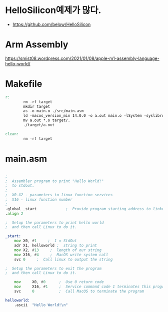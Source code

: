 # HelloSilicon예제가 많다.

- https://github.com/below/HelloSilicon

# Arm Assembly

https://smist08.wordpress.com/2021/01/08/apple-m1-assembly-language-hello-world/


# Makefile

```Makefile
r:
		rm -rf target
		mkdir target
		as -o main.o ./src/main.asm
		ld -macos_version_min 14.0.0 -o a.out main.o -lSystem -syslibroot `xcrun -sdk macos --show-sdk-path` -e _start -arch arm64
		mv a.out *.o target/.
		./target/a.out

clean:
		rm -rf target 
```

# main.asm

```asm

; 
;  Assembler program to print "Hello World!"
;  to stdout.
; 
;  X0-X2 - parameters to linux function services
;  X16 - linux function number
; 
.global _start             ;  Provide program starting address to linker
.align 2

;  Setup the parameters to print hello world
;  and then call Linux to do it.

_start: 
    mov X0, #1     ;  1 = StdOut
    adr X1, helloworld ;  string to print
    mov X2, #13     ;  length of our string
    mov X16, #4     ;  MacOS write system call
    svc 0     ;  Call linux to output the string

;  Setup the parameters to exit the program
;  and then call Linux to do it.

    mov     X0, #0      ;  Use 0 return code
    mov     X16, #1     ;  Service command code 1 terminates this program
    svc     0           ;  Call MacOS to terminate the program

helloworld:
    .ascii  "Hello World!\n"  
```
